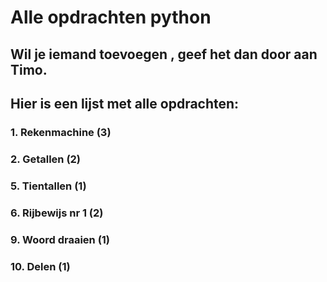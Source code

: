 # Alle opdrachten python
## Wil je iemand toevoegen , geef het dan door aan Timo.
## Hier is een lijst met alle opdrachten:
### 1. Rekenmachine (3) 
### 2. Getallen (2)
### 5. Tientallen (1)
### 6. Rijbewijs nr 1 (2)
### 9. Woord draaien (1)
### 10. Delen (1)

